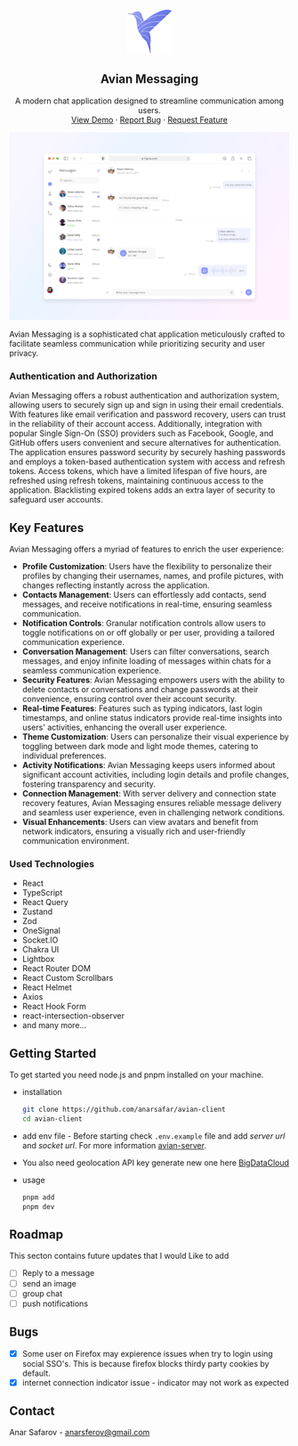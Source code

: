 <br />
<div align="center">
  <a href="https://github.com/anarsafar/avian-client">
    <img src="./src/assets/app-logos/bird gradient.svg" alt="Logo" width="80" height="80">
  </a>

  <h2 align="center">Avian Messaging</h2>

  <p align="center">
    A modern chat application designed to streamline communication among users.
    <br />
    <a href="https://avian-messaging.vercel.app">View Demo</a>
    ·
    <a href="https://github.com/anarsafar/avian-client/issues">Report Bug</a>
    ·
    <a href="https://github.com/anarsafar/avian-client/issues">Request Feature</a>
  </p>
</div>

<div align="center">
    <img src="./src/assets/readme/layout.png" alt="Logo">
</div>

Avian Messaging is a sophisticated chat application meticulously crafted to facilitate seamless communication while prioritizing security and user privacy.

### Authentication and Authorization

Avian Messaging offers a robust authentication and authorization system, allowing users to securely sign up and sign in using their email credentials. With features like email verification and password recovery, users can trust in the reliability of their account access. Additionally, integration with popular Single Sign-On (SSO) providers such as Facebook, Google, and GitHub offers users convenient and secure alternatives for authentication. The application ensures password security by securely hashing passwords and employs a token-based authentication system with access and refresh tokens. Access tokens, which have a limited lifespan of five hours, are refreshed using refresh tokens, maintaining continuous access to the application. Blacklisting expired tokens adds an extra layer of security to safeguard user accounts.

## Key Features

Avian Messaging offers a myriad of features to enrich the user experience:

- **Profile Customization**: Users have the flexibility to personalize their profiles by changing their usernames, names, and profile pictures, with changes reflecting instantly across the application.
- **Contacts Management**: Users can effortlessly add contacts, send messages, and receive notifications in real-time, ensuring seamless communication.
- **Notification Controls**: Granular notification controls allow users to toggle notifications on or off globally or per user, providing a tailored communication experience.
- **Conversation Management**: Users can filter conversations, search messages, and enjoy infinite loading of messages within chats for a seamless communication experience.
- **Security Features**: Avian Messaging empowers users with the ability to delete contacts or conversations and change passwords at their convenience, ensuring control over their account security.
- **Real-time Features**: Features such as typing indicators, last login timestamps, and online status indicators provide real-time insights into users' activities, enhancing the overall user experience.
- **Theme Customization**: Users can personalize their visual experience by toggling between dark mode and light mode themes, catering to individual preferences.
- **Activity Notifications**: Avian Messaging keeps users informed about significant account activities, including login details and profile changes, fostering transparency and security.
- **Connection Management**: With server delivery and connection state recovery features, Avian Messaging ensures reliable message delivery and seamless user experience, even in challenging network conditions.
- **Visual Enhancements**: Users can view avatars and benefit from network indicators, ensuring a visually rich and user-friendly communication environment.

### Used Technologies

- React
- TypeScript
- React Query
- Zustand
- Zod
- OneSignal
- Socket.IO
- Chakra UI
- Lightbox
- React Router DOM
- React Custom Scrollbars
- React Helmet
- Axios
- React Hook Form
- react-intersection-observer
- and many more...

## Getting Started

To get started you need node.js and pnpm installed on your machine.

- installation

  ```sh
  git clone https://github.com/anarsafar/avian-client
  cd avian-client

  ```

- add env file - Before starting check `.env.example` file and add _server url_ and _socket url_. For more information [avian-server](https://github.com/anarsafar/avian-server).
- You also need geolocation API key generate new one here [BigDataCloud](https://www.bigdatacloud.com/)

- usage

  ```sh
  pnpm add
  pnpm dev
  ```

## Roadmap

This secton contains future updates that I would Like to add

- [ ] Reply to a message
- [ ] send an image
- [ ] group chat
- [ ] push notifications

## Bugs

- [x] Some user on Firefox may expierence issues when try to login using social SSO's. This is because firefox blocks thirdy party cookies by default.
- [x] internet connection indicator issue - indicator may not work as expected

## Contact

Anar Safarov - anarsferov@gmail.com
